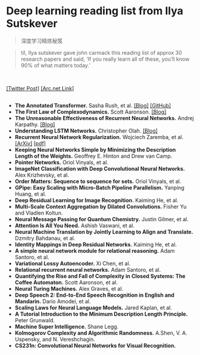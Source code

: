 # Deep learning reading list from Ilya Sutskever
> 深度学习精炼秘笈

> til, Ilya sutskever gave john carmack this reading list of approx 30 research papers and said, ‘If you really learn all of these, you’ll know 90% of what matters today.’
<br>

[[Twitter Post]](https://twitter.com/keshavchan/status/1787861946173186062) [[Arc.net Link]](https://arc.net/folder/D0472A20-9C20-4D3F-B145-D2865C0A9FEE)
<br>

## 

- **The Annotated Transformer.** Sasha Rush, et al. [[Blog]](https://nlp.seas.harvard.edu/annotated-transformer/) [[GitHub]](https://github.com/harvardnlp/annotated-transformer/)
- **The First Law of Complexodynamics.** Scott Aaronson. [[Blog]](https://scottaaronson.blog/?p=762)
- **The Unreasonable Effectiveness of Recurrent Neural Networks.** Andrej Karpathy. [[Blog]](https://karpathy.github.io/2015/05/21/rnn-effectiveness/)
- **Understanding LSTM Networks.** Christopher Olah. [[Blog]](https://colah.github.io/posts/2015-08-Understanding-LSTMs/)
- **Recurrent Neural Network Regularization.** Wojciech Zaremba, et al. [[ArXiv]](https://arxiv.org/abs/1409.2329) [[pdf]](https://arxiv.org/pdf/1409.2329)
- **Keeping Neural Networks Simple by Minimizing the Description Length of the Weights.** Geoffrey E. Hinton and Drew van Camp.
- **Pointer Networks.** Oriol Vinyals, et al.
- **ImageNet Classification with Deep Convolutional Neural Networks.** Alex Krizhevsky, et al.
- **Order Matters: Sequence to sequence for sets.** Oriol Vinyals, et al.
- **GPipe: Easy Scaling with Micro-Batch Pipeline Parallelism.** Yanping Huang, et al.
- **Deep Residual Learning for Image Recognition.** Kaiming He, et al.
- **Multi-Scale Context Aggregation by Dilated Convolutions.** Fisher Yu and Vladlen Koltun.
- **Neural Message Passing for Quantum Chemistry.** Justin Gilmer, et al.
- **Attention Is All You Need.** Ashish Vaswani, et al.
- **Neural Machine Translation by Jointly Learning to Align and Translate.** Dzmitry Bahdanau, et al.
- **Identity Mappings in Deep Residual Networks.** Kaiming He, et al.
- **A simple neural network module for relational reasoning.** Adam Santoro, et al.
- **Variational Lossy Autoencoder.** Xi Chen, et al.
- **Relational recurrent neural networks.** Adam Santoro, et al.
- **Quantifying the Rise and Fall of Complexity in Closed Systems: The Coffee Automaton.** Scott Aaronson, et al.
- **Neural Turing Machines.** Alex Graves, et al.
- **Deep Speech 2: End-to-End Speech Recognition in English and Mandarin.** Dario Amodei, et al.
- **Scaling Laws for Neural Language Models.** Jared Kaplan, et al.
- **A Tutorial Introduction to the Minimum Description Length Principle.** Peter Grunwald.
- **Machine Super Intelligence.** Shane Legg.
- **Kolmogorov Complexity and Algorithmic Randomness.** A.Shen, V. A. Uspensky, and N. Vereshchagin.
- **CS231n: Convolutional Neural Networks for Visual Recognition.**
